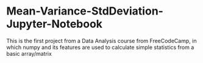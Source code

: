 # Mean-Variance-StdDeviation-Jupyter-Notebook
This is the first project from a Data Analysis course from FreeCodeCamp, in which numpy and its features are used to calculate simple statistics from a basic array/matrix
